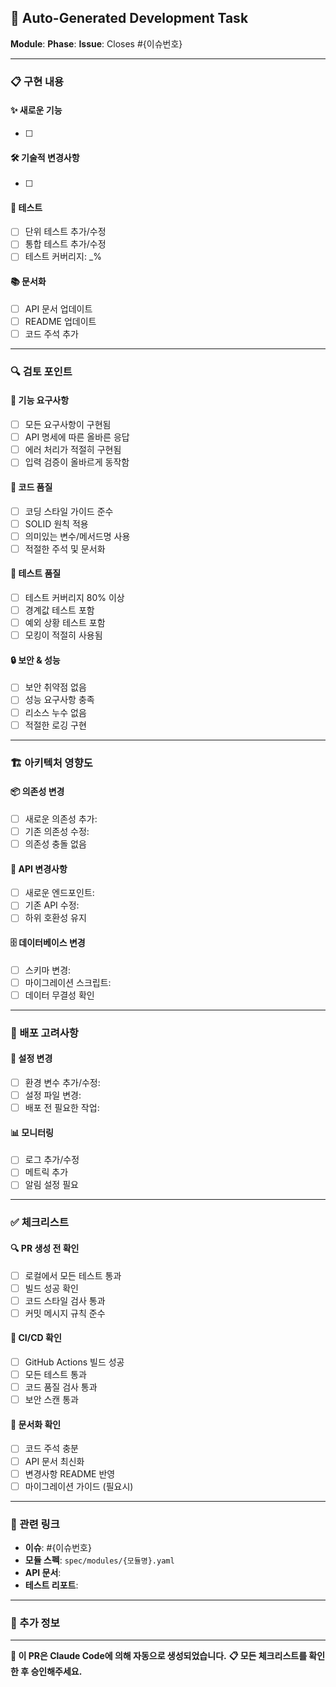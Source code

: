 ## 🤖 Auto-Generated Development Task

**Module**: <!-- 모듈명 -->
**Phase**: <!-- implementation/testing/integration -->
**Issue**: Closes #{이슈번호}

---

### 📋 구현 내용

#### ✨ 새로운 기능
- [ ] <!-- 구현된 주요 기능들 -->

#### 🛠️ 기술적 변경사항
- [ ] <!-- 기술적 구현 세부사항 -->

#### 🧪 테스트
- [ ] 단위 테스트 추가/수정
- [ ] 통합 테스트 추가/수정
- [ ] 테스트 커버리지: _%

#### 📚 문서화
- [ ] API 문서 업데이트
- [ ] README 업데이트
- [ ] 코드 주석 추가

---

### 🔍 검토 포인트

#### 🎯 기능 요구사항
- [ ] 모든 요구사항이 구현됨
- [ ] API 명세에 따른 올바른 응답
- [ ] 에러 처리가 적절히 구현됨
- [ ] 입력 검증이 올바르게 동작함

#### 📐 코드 품질
- [ ] 코딩 스타일 가이드 준수
- [ ] SOLID 원칙 적용
- [ ] 의미있는 변수/메서드명 사용
- [ ] 적절한 주석 및 문서화

#### 🧪 테스트 품질
- [ ] 테스트 커버리지 80% 이상
- [ ] 경계값 테스트 포함
- [ ] 예외 상황 테스트 포함
- [ ] 모킹이 적절히 사용됨

#### 🔒 보안 & 성능
- [ ] 보안 취약점 없음
- [ ] 성능 요구사항 충족
- [ ] 리소스 누수 없음
- [ ] 적절한 로깅 구현

---

### 🏗️ 아키텍처 영향도

#### 📦 의존성 변경
- [ ] 새로운 의존성 추가: <!-- 목록 -->
- [ ] 기존 의존성 수정: <!-- 목록 -->
- [ ] 의존성 충돌 없음

#### 🔄 API 변경사항
- [ ] 새로운 엔드포인트: <!-- 목록 -->
- [ ] 기존 API 수정: <!-- 목록 -->
- [ ] 하위 호환성 유지

#### 🗄️ 데이터베이스 변경
- [ ] 스키마 변경: <!-- 설명 -->
- [ ] 마이그레이션 스크립트: <!-- 경로 -->
- [ ] 데이터 무결성 확인

---

### 🚀 배포 고려사항

#### 🔧 설정 변경
- [ ] 환경 변수 추가/수정: <!-- 목록 -->
- [ ] 설정 파일 변경: <!-- 목록 -->
- [ ] 배포 전 필요한 작업: <!-- 목록 -->

#### 📊 모니터링
- [ ] 로그 추가/수정
- [ ] 메트릭 추가
- [ ] 알림 설정 필요

---

### ✅ 체크리스트

#### 🔍 PR 생성 전 확인
- [ ] 로컬에서 모든 테스트 통과
- [ ] 빌드 성공 확인
- [ ] 코드 스타일 검사 통과
- [ ] 커밋 메시지 규칙 준수

#### 🧪 CI/CD 확인
- [ ] GitHub Actions 빌드 성공
- [ ] 모든 테스트 통과
- [ ] 코드 품질 검사 통과
- [ ] 보안 스캔 통과

#### 📝 문서화 확인
- [ ] 코드 주석 충분
- [ ] API 문서 최신화
- [ ] 변경사항 README 반영
- [ ] 마이그레이션 가이드 (필요시)

---

### 🔗 관련 링크

- **이슈**: #{이슈번호}
- **모듈 스펙**: `spec/modules/{모듈명}.yaml`
- **API 문서**: <!-- 링크 -->
- **테스트 리포트**: <!-- 링크 -->

---

### 💬 추가 정보

<!-- 
리뷰어가 알아야 할 추가 정보나 특이사항이 있다면 여기에 작성
- 특별한 테스트 시나리오
- 알려진 제한사항
- 향후 개선 계획
- 다른 모듈과의 영향도
-->

---

**🤖 이 PR은 Claude Code에 의해 자동으로 생성되었습니다.**
**📋 모든 체크리스트를 확인한 후 승인해주세요.**
